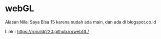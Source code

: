 # webGL

Alasan Nilai Saya Bisa 15 karena sudah ada main, dan ada di blogspot.co.id

Link : https://ronaldj220.github.io/webGL/
